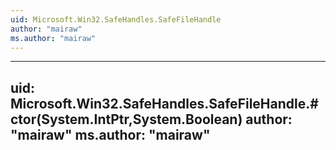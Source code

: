 ```yaml
---
uid: Microsoft.Win32.SafeHandles.SafeFileHandle
author: "mairaw"
ms.author: "mairaw"
---
```


---
uid: Microsoft.Win32.SafeHandles.SafeFileHandle.#ctor(System.IntPtr,System.Boolean)
author: "mairaw"
ms.author: "mairaw"
---
